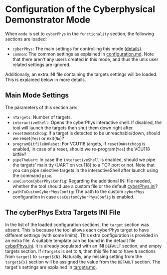 # Configuration of the Cyberphysical Demonstrator Mode #

When `mode` is set to `cyberPhys` in the `functionality` section, the following sections are loaded:    
- `cyberPhys`: The main settings for controlling this mode ([details](#main-mode-settings)).
- `common`: The common settings as explained in [configuration.md](../base/configuration.md). Note that there aren't any users created in this mode, and thus the unix user related settings are ignored.

Additionally, an extra INI file containing the targets settings will be loaded. This is explained below in more details.

## Main Mode Settings

The parameters of this section are:
  - `nTargets`: Number of targets.
  - `interactiveShell`: Opens the cyberPhys interactive shell. If disabled, the tool will launch the targets then shut them down right after.
  - `resetOnWatchdog`: If a target is detected to be unreachable/down, should we reset(`Yes`) or exit(`No`)?
  - `programBitfileOnReset`: For VCU118 targets, if `resetOnWatchdog` is enabled, in case of a reset, should we re-program(`Yes`) the VCU118 bitfile?
  - `pipeTheUart`: In case the `interactiveShell` is enabled, should we pipe the targets' main tty (UART on vcu118) to a TCP port or not. Note that you can pipe selective targets in the interactiveShell after launch using the command `pipe`.
  - `useCustomCyberPhysConfig`: Regarding the additional INI file needed, whether the tool should use a custom file or the default [cyberPhys.ini](../../cyberPhys.ini)?
  - `pathToCustomCyberPhysConfig`: The path to the custom `cyberPhys` configuration in case `useCustomCyberPhysConfig` is enabled.


## The cyberPhys Extra Targets INI File

In the list of the loaded configuration sections, the `target` section was absent. This is because the tool allows each cyberPhys target to have different settings (with some limits). This extra configuration is provided in an extra file. A suitable template can be found in the default file [cyberPhys.ini](../../cyberPhys.ini). It is already populated with an INI `DEFAULT` section, and empty targets section. If `nTargets` is set to `N`, then this file has to have `N` sections from `target1` to `target${N}`. Naturally, any missing setting from the `target${x}` section will be assigned the value from the `DEFAULT` section. The target's settings are explained in [targets.md](../base/targets.md).
